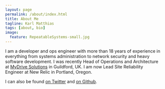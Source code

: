 ```yaml
---
layout: page
permalink: /about/index.html
title: About Me
tagline: Karl Matthias
tags: [about, bio]
image:
  feature: RepeatableSystems-small.jpg
---
```


I am a developer and ops engineer with more than 18 years of experience in
everything from systems administration to network security and heavy software
development. I was recently Head of Operations and Architecture at [MyDrive
Solutions](http://mydrivesolutions.com/) in Guildford, UK. I am now Lead
Site Reliability Engineer at New Relic in Portland, Oregon.

I can also be found [on Twitter](https://twitter.com/#!/relistan) and [on Github](https://github.com/relistan/).
